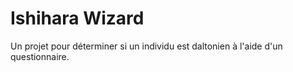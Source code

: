 Ishihara Wizard
=================

Un projet pour déterminer si un individu est daltonien à l'aide d'un questionnaire.
